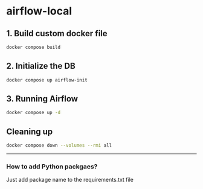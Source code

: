 # airflow-local

## 1. Build custom docker file
```bash
docker compose build
```

## 2. Initialize the DB
```bash
docker compose up airflow-init
```

## 3. Running Airflow
```bash
docker compose up -d
```

## Cleaning up
```bash
docker compose down --volumes --rmi all
```

---

### How to add Python packgaes?
Just add package name to the requirements.txt file

